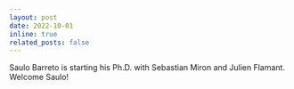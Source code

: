 ```yaml
---
layout: post
date: 2022-10-01
inline: true
related_posts: false
---
```

Saulo Barreto is starting his Ph.D. with Sebastian Miron and Julien Flamant. Welcome Saulo!
